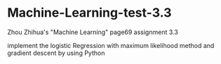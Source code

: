 # Machine-Learning-test-3.3


Zhou Zhihua's "Machine Learning"
page69
assignment 3.3


implement the logistic Regression with maximum likelihood method and gradient descent by using Python
